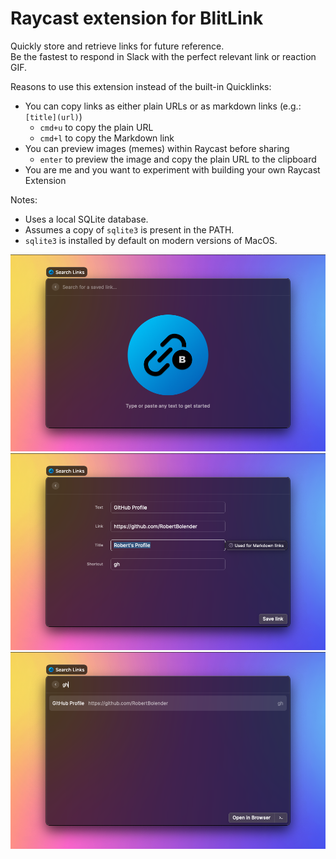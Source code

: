 # Raycast extension for BlitLink

Quickly store and retrieve links for future reference.  
Be the fastest to respond in Slack with the perfect relevant link or reaction GIF.

Reasons to use this extension instead of the built-in Quicklinks:

- You can copy links as either plain URLs or as markdown links (e.g.: `[title](url)`)
    - `cmd+u` to copy the plain URL
    - `cmd+l` to copy the Markdown link
- You can preview images (memes) within Raycast before sharing
    - `enter` to preview the image and copy the plain URL to the clipboard
- You are me and you want to experiment with building your own Raycast Extension

Notes:

- Uses a local SQLite database.
- Assumes a copy of `sqlite3` is present in the PATH.
- `sqlite3` is installed by default on modern versions of MacOS.

![](metadata/blitlink-1.png)
![](metadata/blitlink-2.png)
![](metadata/blitlink-3.png)